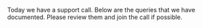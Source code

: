 Today we have a support call. Below are the queries that we have documented. Please review them and join the call if possible.

